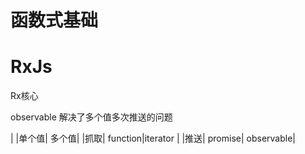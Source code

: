 # 函数式基础

# RxJs
Rx核心

observable 解决了多个值多次推送的问题

|     |单个值| 多个值|
|抓取| function|iterator |
|推送| promise| observable|
